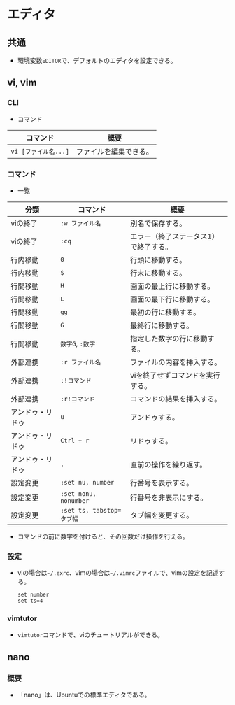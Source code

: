 # エディタ

## 共通

- 環境変数`EDITOR`で、デフォルトのエディタを設定できる。

## vi, vim

### CLI

- コマンド

|コマンド|概要|
|---|---|
|`vi [ファイル名...]`|ファイルを編集できる。|

### コマンド

- 一覧

| 分類             | コマンド                  | 概要                                  |
| ---------------- | ------------------------- | ------------------------------------- |
| viの終了         | `:w ファイル名`           | 別名で保存する。                      |
| viの終了         | `:cq`                     | エラー（終了ステータス1）で終了する。 |
| 行内移動         | `0`                       | 行頭に移動する。                      |
| 行内移動         | `$`                       | 行末に移動する。                      |
| 行間移動         | `H`                       | 画面の最上行に移動する。              |
| 行間移動         | `L`                       | 画面の最下行に移動する。              |
| 行間移動         | `gg`                      | 最初の行に移動する。                  |
| 行間移動         | `G`                       | 最終行に移動する。                    |
| 行間移動         | `数字G`, `:数字`          | 指定した数字の行に移動する。          |
| 外部連携         | `:r ファイル名`           | ファイルの内容を挿入する。            |
| 外部連携         | `:!コマンド`              | viを終了せずコマンドを実行する。      |
| 外部連携         | `:r!コマンド`             | コマンドの結果を挿入する。            |
| アンドゥ・リドゥ | `u`                       | アンドゥする。                        |
| アンドゥ・リドゥ | `Ctrl + r`                | リドゥする。                          |
| アンドゥ・リドゥ | `.`                       | 直前の操作を繰り返す。                |
| 設定変更         | `:set nu, number`         | 行番号を表示する。                    |
| 設定変更         | `:set nonu, nonumber`     | 行番号を非表示にする。                |
| 設定変更         | `:set ts, tabstop=タブ幅` | タブ幅を変更する。                    |

- コマンドの前に数字を付けると、その回数だけ操作を行える。

### 設定

- viの場合は`~/.exrc`、vimの場合は`~/.vimrc`ファイルで、vimの設定を記述する。

  ```text
  set number
  set ts=4
  ```

### vimtutor

- `vimtutor`コマンドで、viのチュートリアルができる。

## nano

### 概要

- 「nano」は、Ubuntuでの標準エディタである。
